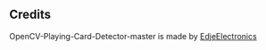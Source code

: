 ## Credits
OpenCV-Playing-Card-Detector-master is made by [EdjeElectronics](https://github.com/EdjeElectronics)
